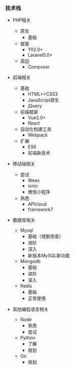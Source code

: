 
### 技术栈 

- PHP相关
	- 原生
		+ 基础
	- 框架
		+ YII2.0+
		+ Laravel5.0+
	- 周边
		+ Composer

- 前端相关
	- 基础
		+ HTML++CSS3
		+ JavaScript原生
		+ jQuery
	- 前端框架
		+ Vue2.0+
		+ React
	- 自动化构建工具
		+ Webpack
	- 扩展
		+ ES6
		+ 前端新技术

- 移动端相关
	- 尝试
		+ Weex
		+ ionic
		+ 微信小程序
	- 熟悉
		+ APIcloud
		+ framework7

- 数据库相关
	- Mysql
		+ 基础（增删改查）
		+ 进阶
		+ 深入
		+ 新版本MySQL新功能
	- Mongodb
		+ 基础
		+ 进阶
		+ 深入
	- Redis
		+ 基础
		+ 正常使用

- 其他编程语言相关
	- Node
		+ 熟悉
		+ 尝试
	- Python
		+ 了解
		+ 规划
	- Go
		+ 规划	